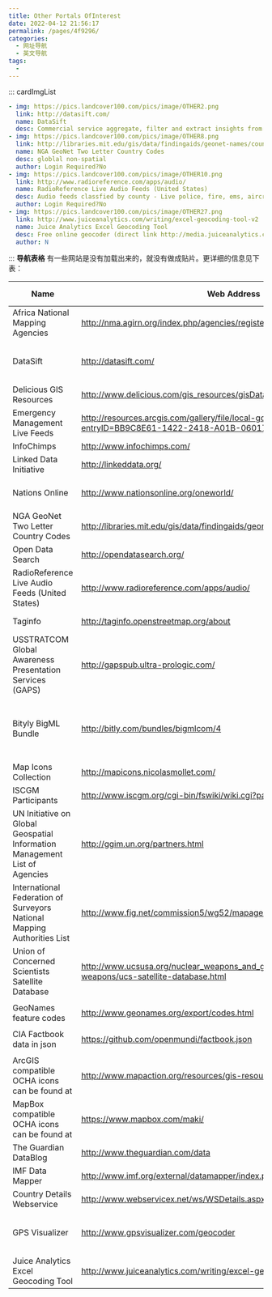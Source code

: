 ```yaml
---
title: Other Portals OfInterest
date: 2022-04-12 21:56:17
permalink: /pages/4f9296/
categories:
  - 网址导航
  - 英文导航
tags:
  - 
---
```

::: cardImgList
```yaml
- img: https://pics.landcover100.com/pics/image/OTHER2.png
  link: http://datasift.com/
  name: DataSift
  desc: Commercial service aggregate, filter and extract insights from social media (Twitter, Facebook, DIGG, Foursquare
- img: https://pics.landcover100.com/pics/image/OTHER8.png
  link: http://libraries.mit.edu/gis/data/findingaids/geonet-names/country-codes.txt
  name: NGA GeoNet Two Letter Country Codes
  desc: globlal non-spatial
  author: Login Required?No
- img: https://pics.landcover100.com/pics/image/OTHER10.png
  link: http://www.radioreference.com/apps/audio/
  name: RadioReference Live Audio Feeds (United States)
  desc: Audio feeds classfied by county - Live police, fire, ems, aircraft and radio feeds (US only) 
  author: Login Required?No
- img: https://pics.landcover100.com/pics/image/OTHER27.png
  link: http://www.juiceanalytics.com/writing/excel-geocoding-tool-v2
  name: Juice Analytics Excel Geocoding Tool
  desc: Free online geocoder (direct link http://media.juiceanalytics.com/downloads/Geocoding%20Tool%20v3.1.xls) 
  author: N
```
:::
**导航表格**
有一些网站是没有加载出来的，就没有做成贴片。更详细的信息见下表：

| Name                                                         | Web Address                                                  | Login Required?                       | Notes                                                        |
| ------------------------------------------------------------ | ------------------------------------------------------------ | ------------------------------------- | ------------------------------------------------------------ |
| Africa  National Mapping Agencies                            | http://nma.agirn.org/index.php/agencies/registered_agencies  |                                       | Names and contact details for  registered official national mapping agencies - may or may not have websites  or data available, link is currently not working |
| DataSift                                                     | http://datasift.com/                                         | Yes (can see samples for free)        | Commercial service: aggregate,  filter and extract insights from social media (Twitter, Facebook, DIGG,  Foursquare etc) in real-time; analysis can include maps  of feed locations |
| Delicious  GIS Resources                                     | http://www.delicious.com/gis_resources/gisDataActual         | No                                    | see also data links  on http://www.delicious.com/gis_resources/GIS_Data-Links |
| Emergency Management Live Feeds                              | http://resources.arcgis.com/gallery/file/local-government/details?entryID=BB9C8E61-1422-2418-A01B-06017F50FC43 |                                       | Template for live  feed aggregation to ESRI stack            |
| InfoChimps                                                   | http://www.infochimps.com/                                   | Yes                                   |                                                              |
| Linked  Data Initiative                                      | http://linkeddata.org/                                       | Yes                                   |                                                              |
| Nations Online                                               | http://www.nationsonline.org/oneworld/                       |                                       | : click on maps –  mostly embedded Google Earth Data but some PDF maps with other features; maps  are very general and you can  probably better sources elswhere |
| NGA  GeoNet Two Letter Country Codes                         | http://libraries.mit.edu/gis/data/findingaids/geonet-names/country-codes.txt | No                                    | globlal non-spatial                                          |
| Open  Data Search                                            | http://opendatasearch.org/                                   | No                                    |                                                              |
| RadioReference  Live Audio Feeds (United States)             | http://www.radioreference.com/apps/audio/                    | No                                    | Audio feeds classfied by county  - Live police, fire, ems, aircraft and radio feeds (US only) |
| Taginfo                                                      | http://taginfo.openstreetmap.org/about                       |                                       | Statistics about which tags are  used in OSM database, how many people use those tags, where they are used,  etc. Download stats or access  through rest API |
| USSTRATCOM  Global Awareness Presentation Services (GAPS)    | http://gapspub.ultra-prologic.com/                           | No                                    | Essentiall a feed of feeds.  Silverlight based global situational awareness display - includes: map  authoring, KML and GeoRSS feed, Gazetteer database (source: places from NGA  and USGS, airports from DAFIF), alerts from groups like: Smithsonian/USGS  Weekly Volcanic Activity Report, Pacific Tsunami Warning Center (PTWC) -  Tsunami Alerts, Weather Underground Hurricane Tracks, GDACS, MODIS Fire  Alerts, but also news injectors |
| Bityly BigML Bundle                                          | http://bitly.com/bundles/bigmlcom/4                          | No                                    | This is a list of  data bundles; Choose a bundle you are interested in (like "Open Data  sources" or "International Bodies and Agencies data sources")  then select to see either additional bundles or actual links to data  sources. I should probably parse these bundles for relevant geodata.   This blog post has more info:  http://blog.bigml.com/2013/02/28/data-data-data-thousands-of-public-data-sources/ |
| Map Icons Collection                                         | http://mapicons.nicolasmollet.com/                           |                                       | over 700 free icons  to use as POI placemarks in GE or GM; more POI sets here:  http://mapicons.nicolasmollet.com/about/other-resources/ |
| ISCGM Participants                                           | http://www.iscgm.org/cgi-bin/fswiki/wiki.cgi?page=Participants |                                       | If you are looking  for list of nationational mapping agencies |
| UN Initiative on Global Geospatial Information Management List  of Agencies | http://ggim.un.org/partners.html                             |                                       | If you are looking  for list of nationational mapping agencies |
| International Federation of Surveyors National Mapping  Authorities List | http://www.fig.net/commission5/wg52/mapagencies.htm          |                                       | If you are looking  for list of nationational mapping agencies |
| Union of Concerned Scientists Satellite Database             | http://www.ucsusa.org/nuclear_weapons_and_global_security/solutions/space-weapons/ucs-satellite-database.html |                                       | Excel sheet has links  to orbital data sources               |
|                                                              |                                                              |                                       |                                                              |
| GeoNames feature codes                                       | http://www.geonames.org/export/codes.html                    |                                       |                                                              |
|                                                              |                                                              |                                       |                                                              |
| CIA Factbook data in json                                    | https://github.com/openmundi/factbook.json                   |                                       | I don't believe there  are geocodes; may need to be attached to some other data to make spatial |
|                                                              |                                                              |                                       |                                                              |
| ArcGIS compatible OCHA icons can be found at                 | http://www.mapaction.org/resources/gis-resources.html        |                                       | See also the Noun  Project and this ebola response style guide  https://docs.google.com/document/d/1iygXC9rDLfpvi1Rb3oaNQG_aQC0iQYVtG-pQ78Xadv4/edit# |
| MapBox compatible OCHA icons can be found at                 | [https://www.mapbox.com/maki/ ](https://www.mapbox.com/maki/) |                                       | HOT uses this symbol  set version                            |
| The Guardian DataBlog                                        | http://www.theguardian.com/data                              |                                       |                                                              |
| IMF Data Mapper                                              | http://www.imf.org/external/datamapper/index.php?db=FM       |                                       |                                                              |
| Country Details Webservice                                   | http://www.webservicex.net/ws/WSDetails.aspx?WSID=17&CATID=7 |                                       | Get Currency, Curreny  code, International Dialing code, ISO country code for all countries |
| GPS Visualizer                                               | http://www.gpsvisualizer.com/geocoder                        | N (api availble for  large processes) | Free online geocoder                                         |
| Juice Analytics Excel Geocoding Tool                         | http://www.juiceanalytics.com/writing/excel-geocoding-tool-v2 | N                                     | Free online geocoder  (direct link  http://media.juiceanalytics.com/downloads/Geocoding%20Tool%20v3.1.xls) |
